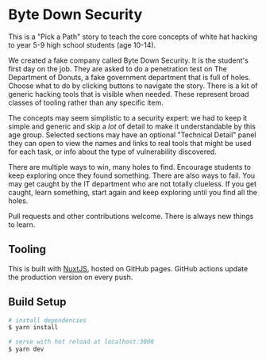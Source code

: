 # Byte Down Security

This is a "Pick a Path" story to teach the core concepts of white hat hacking to year 5-9 high school students (age
10-14).

We created a fake company called Byte Down Security. It is the student's first day on the job. They are asked to do a
penetration test on The Department of Donuts, a fake government department that is full of holes. Choose what to do by
clicking buttons to navigate the story. There is a kit of generic hacking tools that is visible when needed. These
represent broad classes of tooling rather than any specific item.

The concepts may seem simplistic to a security expert: we had to keep it simple and generic and skip a *lot* of detail
to make it understandable by this age group. Selected sections may have an optional "Technical Detail" panel they can
open to view the names and links to real tools that might be used for each task, or info about the type of vulnerability
discovered.

There are multiple ways to win, many holes to find. Encourage students to keep exploring once they found something.
There are also ways to fail. You may get caught by the IT department who are not totally clueless. If you get caught,
learn something, start again and keep exploring until you find all the holes.

Pull requests and other contributions welcome. There is always new things to learn.

## Tooling

This is built with [NuxtJS](https://nuxtjs.org), hosted on GitHub pages. GitHub actions update the production version on
every push.

## Build Setup

```bash
# install dependencies
$ yarn install

# serve with hot reload at localhost:3000
$ yarn dev
```
